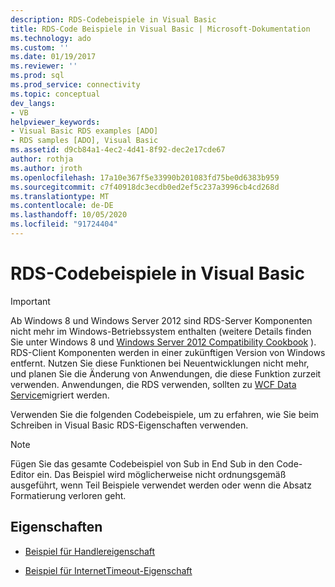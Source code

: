 ```yaml
---
description: RDS-Codebeispiele in Visual Basic
title: RDS-Code Beispiele in Visual Basic | Microsoft-Dokumentation
ms.technology: ado
ms.custom: ''
ms.date: 01/19/2017
ms.reviewer: ''
ms.prod: sql
ms.prod_service: connectivity
ms.topic: conceptual
dev_langs:
- VB
helpviewer_keywords:
- Visual Basic RDS examples [ADO]
- RDS samples [ADO], Visual Basic
ms.assetid: d9cb84a1-4ec2-4d41-8f92-dec2e17cde67
author: rothja
ms.author: jroth
ms.openlocfilehash: 17a10e367f5e33990b201083fd75be0d6383b959
ms.sourcegitcommit: c7f40918dc3ecdb0ed2ef5c237a3996cb4cd268d
ms.translationtype: MT
ms.contentlocale: de-DE
ms.lasthandoff: 10/05/2020
ms.locfileid: "91724404"
---
```

# <a name="rds-code-examples-in-visual-basic"></a>RDS-Codebeispiele in Visual Basic
> [!IMPORTANT]
>  Ab Windows 8 und Windows Server 2012 sind RDS-Server Komponenten nicht mehr im Windows-Betriebssystem enthalten (weitere Details finden Sie unter Windows 8 und [Windows Server 2012 Compatibility Cookbook](https://www.microsoft.com/download/details.aspx?id=27416) ). RDS-Client Komponenten werden in einer zukünftigen Version von Windows entfernt. Nutzen Sie diese Funktionen bei Neuentwicklungen nicht mehr, und planen Sie die Änderung von Anwendungen, die diese Funktion zurzeit verwenden. Anwendungen, die RDS verwenden, sollten zu [WCF Data Service](/dotnet/framework/wcf/)migriert werden.  
  
 Verwenden Sie die folgenden Codebeispiele, um zu erfahren, wie Sie beim Schreiben in Visual Basic RDS-Eigenschaften verwenden.  
  
> [!NOTE]
>  Fügen Sie das gesamte Codebeispiel von Sub in End Sub in den Code-Editor ein. Das Beispiel wird möglicherweise nicht ordnungsgemäß ausgeführt, wenn Teil Beispiele verwendet werden oder wenn die Absatz Formatierung verloren geht.  
  
## <a name="properties"></a>Eigenschaften  
  
-   [Beispiel für Handlereigenschaft](./handler-property-example-vb.md)  
  
-   [Beispiel für InternetTimeout-Eigenschaft](./internettimeout-property-example-vb.md)
